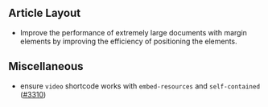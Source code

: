
## Article Layout

- Improve the performance of extremely large documents with margin elements by improving the efficiency of positioning the elements.

## Miscellaneous

- ensure `video` shortcode works with `embed-resources` and `self-contained` ([#3310](https://github.com/quarto-dev/quarto-cli/issues/3310))